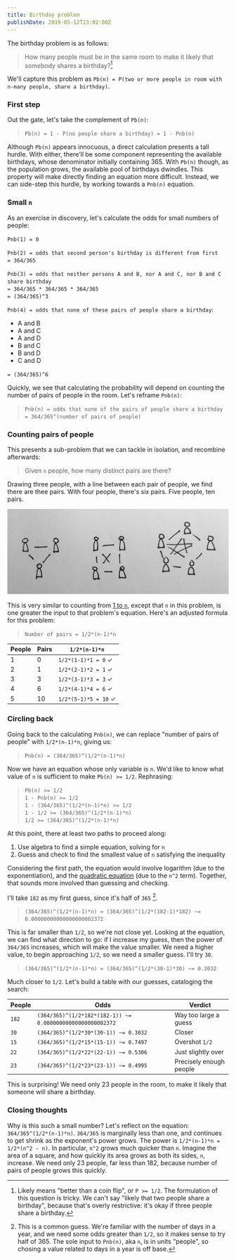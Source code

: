 ```yaml
---
title: Birthday problem
publishDate: 2019-05-12T23:02:00Z
---
```


The birthday problem is as follows:

> How many people must be in the same room to make it likely that somebody shares a birthday?[^question]

[^question]: Likely means "better than a coin flip", or `P >= 1/2`. The formulation of this question is tricky. We can't say "likely that two people share a birthday", because that's overly restrictive: it's okay if three people share a birthday.

We'll capture this problem as `Pb(n) = P(two or more people in room with n-many people, share a birthday)`.


### First step

Out the gate, let's take the complement of `Pb(n)`:

> `Pb(n) = 1 - P(no people share a birthday) = 1 - Pnb(n)`

Although `Pb(n)` appears innocuous, a direct calculation presents a tall hurdle. With either, there'll be some component representing the available birthdays, whose denominator initially containing 365. With `Pb(n)` though, as the population grows, the available pool of birthdays dwindles. This property will make directly finding an equation more difficult. Instead, we can side-step this hurdle, by working towards a `Pnb(n)` equation.

### Small `n`
As an exercise in discovery, let's calculate the odds for small numbers of people:

`Pnb(1) = 0`

`Pnb(2) = odds that second person's birthday is different from first`  
`= 364/365`

`Pnb(3) = odds that neither persons A and B, nor A and C, nor B and C share birthday`  
`= 364/365 * 364/365 * 364/365`  
`= (364/365)^3`

`Pnb(4) = odds that none of these pairs of people share a birthday`:

- A and B
- A and C
- A and D
- B and C
- B and D
- C and D

`= (364/365)^6`

Quickly, we see that calculating the probability will depend on counting the number of pairs of people in the room. Let's reframe `Pnb(n)`:

> `Pnb(n) = odds that none of the pairs of people share a birthday`  
> `= 364/365^(number of pairs of people)`

### Counting pairs of people
This presents a sub-problem that we can tackle in isolation, and recombine afterwards:

> Given `n` people, how many distinct pairs are there? 

Drawing three people, with a line between each pair of people, we find there are thee pairs. With four people, there's six pairs. Five people, ten pairs.

![Groups of 3, 4, and 5 people, with lines representing distinct pairs of people](images/pairs.jpg)

This is very similar to counting from [1 to `n`](/posts/sum-from-one-to-n), except that `n` in this problem, is one greater the input to that problem's equation. Here's an adjusted formula for this problem:

> `Number of pairs = 1/2*(n-1)*n`

| People | Pairs | `1/2*(n-1)*n` |
|---|---|---|
|1|0|`1/2*(1-1)*1 = 0` ✓|
|2|1|`1/2*(2-1)*2 = 1` ✓|
|3|3|`1/2*(3-1)*3 = 3` ✓|
|4|6|`1/2*(4-1)*4 = 6` ✓|
|5|10|`1/2*(5-1)*5 = 10` ✓|

### Circling back
Going back to the calculating `Pnb(n)`, we can replace "number of pairs of people" with `1/2*(n-1)*n`, giving us:

> `Pnb(n) = (364/365)^(1/2*(n-1)*n)`

Now we have an equation whose only variable is `n`. We'd like to know what value of `n` is sufficient to make `Pb(n) >= 1/2`. Rephrasing:

> `Pb(n) >= 1/2`  
> `1 - Pnb(n) >= 1/2`  
> `1 - (364/365)^(1/2*(n-1)*n) >= 1/2`  
> `1 - 1/2 >= (364/365)^(1/2*(n-1)*n)`  
> `1/2 >= (364/365)^(1/2*(n-1)*n)`

At this point, there at least two paths to proceed along:

1. Use algebra to find a simple equation, solving for `n`
1. Guess and check to find the smallest value of `n` satisfying the inequality

Considering the first path, the equation would involve logarithm (due to the exponentiation), and the [quadratic equation](/posts/eleven-formulations-quadratic-equation) (due to the `n^2` term). Together, that sounds more involved than guessing and checking.

I'll take `182` as my first guess, since it's half of `365` [^182].

[^182]: This is a common guess. We're familiar with the number of days in a year, and we need some odds greater than `1/2`, so it makes sense to try half of 365. The sole input to `Pnb(n)`, aka `n`, is in units "people", so chosing a value related to days in a year is off base.

> `(364/365)^(1/2*(n-1)*n) = (364/365)^(1/2*(182-1)*182) ~= 0.00000000000000000002372`

This is far smaller than `1/2`, so we're not close yet. Looking at the equation, we can find what direction to go: if I increase my guess, then the power of `364/365` increases, which will make the value smaller. We need a higher value, to begin approaching `1/2`, so we need a smaller guess. I'll try `30`.

> `(364/365)^(1/2*(n-1)*n) = (364/365)^(1/2*(30-1)*30) ~= 0.3032`

Much closer to `1/2`. Let's build a table with our guesses, cataloging the search:

|People|Odds|Verdict|
|---|---|---|
|`182`|`(364/365)^(1/2*182*(182-1)) ~= 0.00000000000000000002372`|Way too large a guess|
|`30`|`(364/365)^(1/2*30*(30-1)) ~= 0.3032`|Closer|
|`15`|`(364/365)^(1/2*15*(15-1)) ~= 0.7497`|Overshot `1/2`|
|`22`|`(364/365)^(1/2*22*(22-1)) ~= 0.5306`|Just slightly over|
|`23`|`(364/365)^(1/2*23*(23-1)) ~= 0.4995`|Precisely enough people|

This is surprising! We need only 23 people in the room, to make it likely that someone will share a birthday.

### Closing thoughts
Why is this such a small number? Let's reflect on the equation: `364/365^(1/2*(n-1)*n)`. `364/365` is marginally less than one, and continues to get shrink as the exponent's power grows. The power is `1/2*(n-1)*n = 1/2*(n^2 - n)`. In particular, `n^2` grows much quicker than `n`. Imagine the area of a square, and how quickly its area grows as both its sides, `n`, increase. We need only 23 people, far less than 182, because number of pairs of people grows this quickly.
